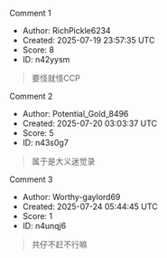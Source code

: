 Comment 1

- Author: RichPickle6234
- Created: 2025-07-19 23:57:35 UTC
- Score: 8
- ID: n42yysm

> 要怪就怪CCP

Comment 2

- Author: Potential_Gold_8496
- Created: 2025-07-20 03:03:37 UTC
- Score: 5
- ID: n43s0g7

> 属于是大义迷觉录

Comment 3

- Author: Worthy-gaylord69
- Created: 2025-07-24 05:44:45 UTC
- Score: 1
- ID: n4unqj6

> 共仔不赶不行嘛
